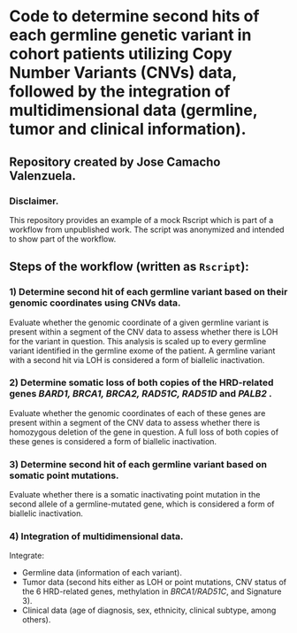 # Code to determine second hits of each germline genetic variant in cohort patients utilizing Copy Number Variants (CNVs) data, followed by the integration of multidimensional data (germline, tumor and clinical information).
## Repository created by Jose Camacho Valenzuela.

### Disclaimer.
This repository provides an example of a mock Rscript which is part of a workflow from unpublished work. The script was anonymized and intended to show part of the workflow.

## Steps of the workflow (written as `Rscript`):

### 1) Determine second hit of each germline variant based on their genomic coordinates using CNVs data.
Evaluate whether the genomic coordinate of a given germline variant is present within a segment of the CNV data to assess whether there is LOH for the variant in question. This analysis is scaled up to every germline variant identified in the germline exome of the patient. A germline variant with a second hit via LOH is considered a form of biallelic inactivation.

### 2) Determine somatic loss of both copies of the HRD-related genes <i> BARD1, BRCA1, BRCA2, RAD51C, RAD51D</i> and <i> PALB2 </i>.
Evaluate whether the genomic coordinates of each of these genes are present within a segment of the CNV data to assess whether there is homozygous deletion of the gene in question. A full loss of both copies of these genes is considered a form of biallelic inactivation.

### 3) Determine second hit of each germline variant based on somatic point mutations.
Evaluate whether there is a somatic inactivating point mutation in the second allele of a germline-mutated gene, which is considered a form of biallelic inactivation.

### 4) Integration of multidimensional data.
Integrate:
- Germline data (information of each variant).
- Tumor data (second hits either as LOH or point mutations, CNV status of the 6 HRD-related genes, methylation in <i>BRCA1/RAD51C</i>, and Signature 3).
- Clinical data (age of diagnosis, sex, ethnicity, clinical subtype, among others).

